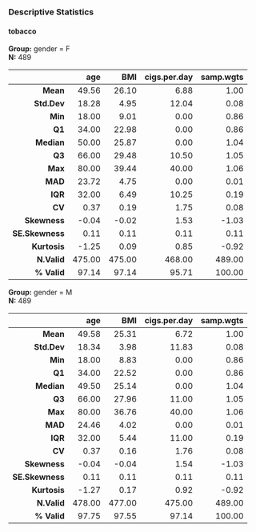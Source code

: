 ### Descriptive Statistics  
#### tobacco  
**Group:** gender = F  
**N:** 489  

|          &nbsp; |    age |    BMI | cigs.per.day | samp.wgts |
|----------------:|-------:|-------:|-------------:|----------:|
|        **Mean** |  49.56 |  26.10 |         6.88 |      1.00 |
|     **Std.Dev** |  18.28 |   4.95 |        12.04 |      0.08 |
|         **Min** |  18.00 |   9.01 |         0.00 |      0.86 |
|          **Q1** |  34.00 |  22.98 |         0.00 |      0.86 |
|      **Median** |  50.00 |  25.87 |         0.00 |      1.04 |
|          **Q3** |  66.00 |  29.48 |        10.50 |      1.05 |
|         **Max** |  80.00 |  39.44 |        40.00 |      1.06 |
|         **MAD** |  23.72 |   4.75 |         0.00 |      0.01 |
|         **IQR** |  32.00 |   6.49 |        10.25 |      0.19 |
|          **CV** |   0.37 |   0.19 |         1.75 |      0.08 |
|    **Skewness** |  -0.04 |  -0.02 |         1.53 |     -1.03 |
| **SE.Skewness** |   0.11 |   0.11 |         0.11 |      0.11 |
|    **Kurtosis** |  -1.25 |   0.09 |         0.85 |     -0.92 |
|     **N.Valid** | 475.00 | 475.00 |       468.00 |    489.00 |
|     **% Valid** |  97.14 |  97.14 |        95.71 |    100.00 |

**Group:** gender = M  
**N:** 489  

|          &nbsp; |    age |    BMI | cigs.per.day | samp.wgts |
|----------------:|-------:|-------:|-------------:|----------:|
|        **Mean** |  49.58 |  25.31 |         6.72 |      1.00 |
|     **Std.Dev** |  18.34 |   3.98 |        11.83 |      0.08 |
|         **Min** |  18.00 |   8.83 |         0.00 |      0.86 |
|          **Q1** |  34.00 |  22.52 |         0.00 |      0.86 |
|      **Median** |  49.50 |  25.14 |         0.00 |      1.04 |
|          **Q3** |  66.00 |  27.96 |        11.00 |      1.05 |
|         **Max** |  80.00 |  36.76 |        40.00 |      1.06 |
|         **MAD** |  24.46 |   4.02 |         0.00 |      0.01 |
|         **IQR** |  32.00 |   5.44 |        11.00 |      0.19 |
|          **CV** |   0.37 |   0.16 |         1.76 |      0.08 |
|    **Skewness** |  -0.04 |  -0.04 |         1.54 |     -1.03 |
| **SE.Skewness** |   0.11 |   0.11 |         0.11 |      0.11 |
|    **Kurtosis** |  -1.27 |   0.17 |         0.92 |     -0.92 |
|     **N.Valid** | 478.00 | 477.00 |       475.00 |    489.00 |
|     **% Valid** |  97.75 |  97.55 |        97.14 |    100.00 |
